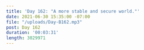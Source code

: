 ```yaml
---
title: 'Day 162: "A more stable and secure world."'
date: 2021-06-30 15:35:00 -07:00
file: "/uploads/Day-B162.mp3"
post: Day 162
duration: '00:03:31'
length: 3029971
---
```



